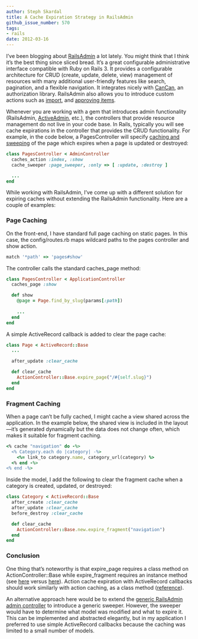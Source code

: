 ```yaml
---
author: Steph Skardal
title: A Cache Expiration Strategy in RailsAdmin
github_issue_number: 570
tags:
- rails
date: 2012-03-16
---
```




I’ve been blogging about [RailsAdmin](https://github.com/sferik/rails_admin) a lot lately. You might think that I think it’s the best thing since sliced bread. It’s a great configurable administrative interface compatible with Ruby on Rails 3. It provides a configurable architecture for CRUD (create, update, delete, view) management of resources with many additional user-friendly features like search, pagination, and a flexible navigation. It integrates nicely with [CanCan](https://github.com/ryanb/cancan), an authorization library. RailsAdmin also allows you to introduce custom actions such as [import](/blog/2012/02/railsadmin-import-part-2/), and [approving items](/blog/2012/03/railsadmin-custom-action-case-study/).

Whenever you are working with a gem that introduces admin functionality (RailsAdmin, [ActiveAdmin](https://activeadmin.info/), etc.), the controllers that provide resource management do not live in your code base. In Rails, typically you will see cache expirations in the controller that provides the CRUD functionality. For example, in the code below, a PagesController will specify [caching and sweeping](https://apidock.com/rails/ActionController/Caching/Sweeping) of the page which expires when a page is updated or destroyed:

```ruby
class PagesController < AdminController
  caches_action :index, :show
  cache_sweeper :page_sweeper, :only => [ :update, :destroy ]

  ...
end
```

While working with RailsAdmin, I’ve come up with a different solution for expiring caches without extending the RailsAdmin functionality. Here are a couple of examples:

### Page Caching

On the front-end, I have standard full page caching on static pages. In this case, the config/routes.rb maps wildcard paths to the pages controller and show action.

```ruby
match '*path' => 'pages#show'
```

The controller calls the standard caches_page method:

```ruby
class PagesController < ApplicationController
  caches_page :show

  def show
    @page = Page.find_by_slug(params[:path])
    
    ...
  end
end
```

A simple ActiveRecord callback is added to clear the page cache:

```ruby
class Page < ActiveRecord::Base
  ...

  after_update :clear_cache

  def clear_cache
    ActionController::Base.expire_page("/#{self.slug}")
  end
end
```

### Fragment Caching

When a page can’t be fully cached, I might cache a view shared across the application. In the example below, the shared view is included in the layout—​it’s generated dynamically but the data does not change often, which makes it suitable for fragment caching.

```ruby
<% cache "navigation" do -%>
  <% Category.each do |category| -%>
    <%= link_to category.name, category_url(category) %>
  <% end -%>
<% end -%>
```

Inside the model, I add the following to clear the fragment cache when a category is created, updated, or destroyed:

```ruby
class Category < ActiveRecord::Base
  after_create :clear_cache
  after_update :clear_cache
  before_destroy :clear_cache

  def clear_cache
    ActionController::Base.new.expire_fragment("navigation")
  end
end
```

### Conclusion

One thing that’s noteworthy is that expire_page requires a class method on ActionController::Base while expire_fragment requires an instance method (see [here](https://github.com/rails/rails/blob/5284e650be321273a2bb68bf4baa8adeb6bc586b/actionpack/lib/action_controller/caching/pages.rb) versus [here](https://github.com/rails/rails/blob/5284e650be321273a2bb68bf4baa8adeb6bc586b/actionpack/lib/action_controller/caching/fragments.rb)). Action cache expiration with ActiveRecord callbacks should work similarly with action caching, as a class method ([reference](https://github.com/rails/rails/blob/5284e650be321273a2bb68bf4baa8adeb6bc586b/actionpack/lib/action_controller/caching/actions.rb)).

An alternative approach here would be to extend the [generic RailsAdmin admin controller](https://github.com/sferik/rails_admin/blob/master/app/controllers/rails_admin/main_controller.rb) to introduce a generic sweeper. However, the sweeper would have to determine what model was modified and what to expire it. This can be implemented and abstracted elegantly, but in my application I preferred to use simple ActiveRecord callbacks because the caching was limited to a small number of models.



